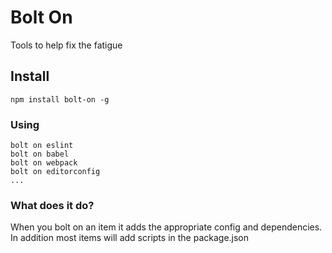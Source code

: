 # Bolt On
Tools to help fix the fatigue

## Install
```
npm install bolt-on -g
```

### Using

```
bolt on eslint
bolt on babel
bolt on webpack
bolt on editorconfig
...
```

### What does it do?
When you bolt on an item it adds the appropriate config and dependencies. In addition most items will add scripts in the package.json
